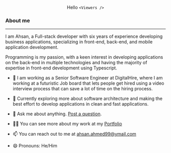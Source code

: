 <p style="text-align:center;">Hello <code>&lt;Viewers /&gt;</code> </p>

### About me
---

I am Ahsan, a Full-stack developer with six years of experience developing business applications, specializing in front-end, back-end, and mobile application development.

Programming is my passion, with a keen interest in developing applications on the back-end in multiple technologies and having the majority of expertise in front-end development using Typescript.

- 🔭 I am working as a Senior Software Engineer at DigitalHire, where I am working at a futuristic Job board that lets people get hired using a video interview process that can save a lot of time on the hiring process.

- 🌱 Currently exploring more about software architecture and making the best effort to develop applications in clean and fast applications.

- 💬 Ask me about anything. [Post a question](https://github.com/Ahsan-J/Ahsan-J/issues).

- 👨‍💻 You can see more about my work at my [Portfolio](https://ahsan-j.github.io/)

- 📫 You can reach out to me at [ahsan.ahmed99@ymail.com](mailto:ahsan.ahmed99@ymail.com?subject=Hello%20Ahsan)

- 😄 Pronouns: He/Him
